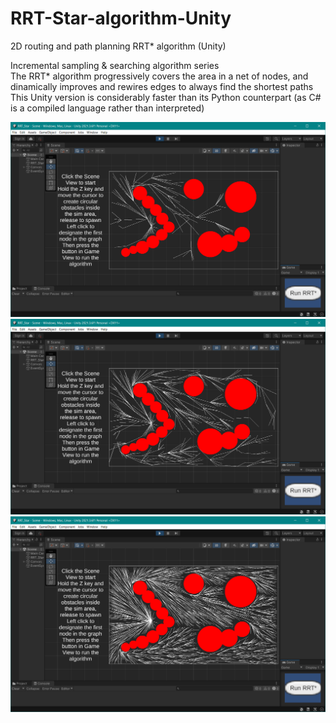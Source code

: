 # RRT-Star-algorithm-Unity
2D routing and path planning RRT* algorithm (Unity)  

Incremental sampling & searching algorithm series  
The RRT* algorithm progressively covers the area in a net of nodes, and dinamically improves and rewires edges to always find the shortest paths  
This Unity version is considerably faster than its Python counterpart (as C# is a compiled language rather than interpreted)  

![alt text](https://github.com/ilariamarte/rrt-star-algorithm-unity/blob/main/RRT-Star%20-%20Unity/images/rrtu1.PNG)
![alt text](https://github.com/ilariamarte/rrt-star-algorithm-unity/blob/main/RRT-Star%20-%20Unity/images/rrtu2.PNG)
![alt text](https://github.com/ilariamarte/rrt-star-algorithm-unity/blob/main/RRT-Star%20-%20Unity/images/rrtu3.PNG)
